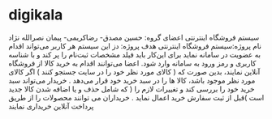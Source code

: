 # digikala
سیستم فروشگاه اینترنتی
اعضای گروه: حسین مصدق- رضاکریمی- پیمان نصرالله نژاد نام پروژه:سیستم فروشگاه اینترنتی هدف پروژه: دز این سیستم هر کاربر می‌تواند اقدام به عضویت در سامانه نماید برای این‌کار باید فیلد مشخصات ثبت‌نام را پر کند و با شناسه کاربری و رمز ورود به سامانه وارد شود. اعضا می‌توانند اقدام به خرید کالا از فروشگاه آنلاین نمایند، بدین صورت که ( کالای مورد نظر خود را در سایت جستجو کنند ) اگر کالای مورد نظر موجود باشد، کالا ها  را در سبد خرید خود قرار می‌دهد . خریدار می‌تواند سبد خرید خود را بررسی کند و تغییرات لازم را ( که شامل حذف و یا اضافه شدن کالا جدید است )قبل از ثبت سفارش خرید اعمال نماید . خریداران می توانند محصولات را از طریق پرداخت آنلاین خریداری نمایند
